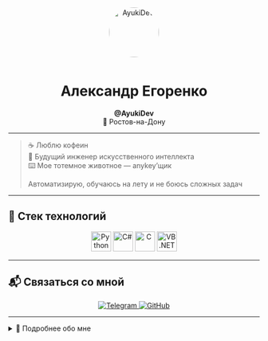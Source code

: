 <div align="center">

<img src="https://i.ibb.co/7JVHYpL4/1.png" width="100" alt="AyukiDev" style="border-radius:50%; margin-bottom: 12px;" />

# Александр Егоренко  
**@AyukiDev**  
📍 Ростов-на-Дону

</div>

---

> ☕ Люблю кофеин  
> 🧠 Будущий инженер искусственного интеллекта  
> ⌨️ Мое тотемное животное — anykey’щик  
>  
> Автоматизирую, обучаюсь на лету и не боюсь сложных задач

---

## 💼 Стек технологий

<p align="center">
  <img src="https://cdn.jsdelivr.net/gh/devicons/devicon/icons/python/python-original.svg" width="40" title="Python"/>
  <img src="https://cdn.jsdelivr.net/gh/devicons/devicon/icons/csharp/csharp-original.svg" width="40" title="C#"/>
  <img src="https://cdn.jsdelivr.net/gh/devicons/devicon/icons/c/c-original.svg" width="40" title="C"/>
  <img src="https://upload.wikimedia.org/wikipedia/commons/4/40/VB.NET_Logo.svg" width="40" title="VB.NET"/>
</p>

---

## 📬 Связаться со мной

<p align="center">
  <a href="https://t.me/AyukiDev" target="_blank">
    <img src="https://img.shields.io/badge/Telegram-AyukiDev-229ED9?style=for-the-badge&logo=telegram&logoColor=white" alt="Telegram" />
  </a>
  <a href="https://github.com/ayukistudio" target="_blank">
    <img src="https://img.shields.io/badge/GitHub-ayukistudio-23272f?style=for-the-badge&logo=github&logoColor=white" alt="GitHub" />
  </a>
</p>

---

<details>
  <summary>🧾 Подробнее обо мне</summary>
  <br>
  <ul>
    <li>📚 Изучаю ИИ, машинное обучение и DevOps</li>
    <li>⚙️ Обожаю автоматизацию и чистый, читаемый код</li>
    <li>🤝 Открыт к новым знакомствам, сотрудничеству и интересным проектам</li>
    <li>🌍 Стремлюсь улучшать мир с помощью технологий</li>
  </ul>
</details>
